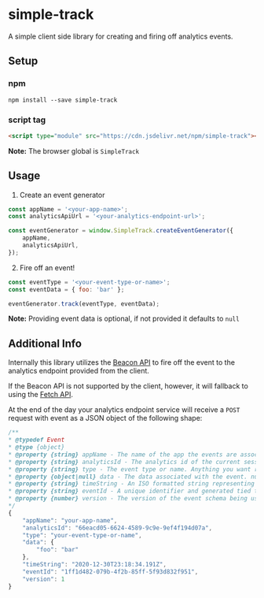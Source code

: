 # simple-track
A simple client side library for creating and firing off analytics events.

## Setup

### npm
```
npm install --save simple-track
```

### script tag
```html
<script type="module" src="https://cdn.jsdelivr.net/npm/simple-track"></script>
```

**Note:** The browser global is `SimpleTrack`

## Usage
1. Create an event generator
```javascript
const appName = '<your-app-name>';
const analyticsApiUrl = '<your-analytics-endpoint-url>';

const eventGenerator = window.SimpleTrack.createEventGenerator({
    appName,
    analyticsApiUrl,
});
```

2. Fire off an event!
```javascript
const eventType = '<your-event-type-or-name>';
const eventData = { foo: 'bar' };

eventGenerator.track(eventType, eventData);
```

**Note:** Providing event data is optional, if not provided it defaults to `null`

## Additional Info
Internally this library utilizes the [Beacon API](https://developer.mozilla.org/en-US/docs/Web/API/Beacon_API) to fire off the event to the analytics endpoint provided from the client.

If the Beacon API is not supported by the client, however, it will fallback to using the [Fetch API](https://developer.mozilla.org/en-US/docs/Web/API/Fetch_API).

At the end of the day your analytics endpoint service will receive a `POST` request with event as a JSON object of the following shape:
```javascript
/**
* @typedef Event
* @type {object}
* @property {string} appName - The name of the app the events are associated with.
* @property {string} analyticsId - The analytics id of the current session.
* @property {string} type - The event type or name. Anything you want really.
* @property {object|null} data - The data associated with the event. null by default, but otherwise an object with properties of your choosing.
* @property {string} timeString - An ISO formatted string representing when the event was created.
* @property {string} eventId - A unique identifier and generated tied to the event itself.
* @property {number} version - The version of the event schema being used.
*/
{
	"appName": "your-app-name",
	"analyticsId": "66eacd05-6624-4589-9c9e-9ef4f194d07a",
	"type": "your-event-type-or-name",
	"data": {
		"foo": "bar"
    },
    "timeString": "2020-12-30T23:18:34.191Z",
	"eventId": "1ff1d482-079b-4f2b-85ff-5f93d832f951",
	"version": 1
}
```